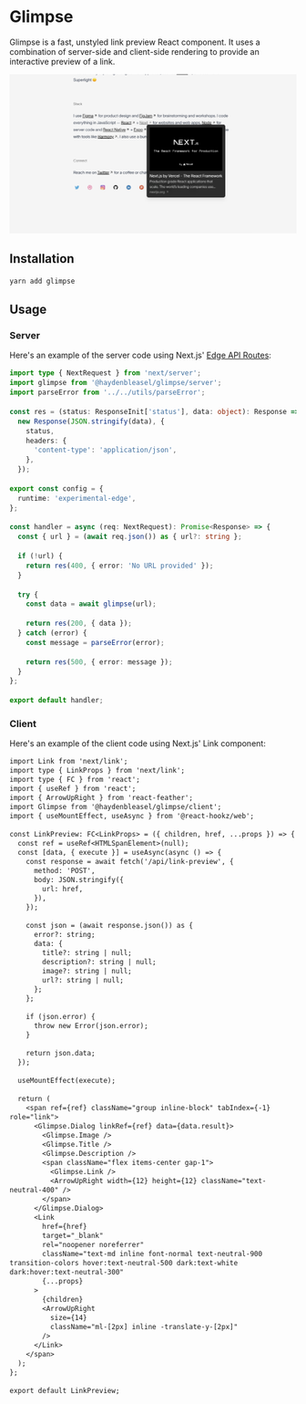 # Glimpse

Glimpse is a fast, unstyled link preview React component. It uses a combination of server-side and client-side rendering to provide an interactive preview of a link.

![Example of Glimpse](/example.png)

## Installation

```bash
yarn add glimpse
```

## Usage

### Server

Here's an example of the server code using Next.js' [Edge API Routes](https://nextjs.org/docs/api-routes/edge-api-routes):

```ts
import type { NextRequest } from 'next/server';
import glimpse from '@haydenbleasel/glimpse/server';
import parseError from '../../utils/parseError';

const res = (status: ResponseInit['status'], data: object): Response =>
  new Response(JSON.stringify(data), {
    status,
    headers: {
      'content-type': 'application/json',
    },
  });

export const config = {
  runtime: 'experimental-edge',
};

const handler = async (req: NextRequest): Promise<Response> => {
  const { url } = (await req.json()) as { url?: string };

  if (!url) {
    return res(400, { error: 'No URL provided' });
  }

  try {
    const data = await glimpse(url);

    return res(200, { data });
  } catch (error) {
    const message = parseError(error);

    return res(500, { error: message });
  }
};

export default handler;
```

### Client

Here's an example of the client code using Next.js' Link component:

```tsx
import Link from 'next/link';
import type { LinkProps } from 'next/link';
import type { FC } from 'react';
import { useRef } from 'react';
import { ArrowUpRight } from 'react-feather';
import Glimpse from '@haydenbleasel/glimpse/client';
import { useMountEffect, useAsync } from '@react-hookz/web';

const LinkPreview: FC<LinkProps> = ({ children, href, ...props }) => {
  const ref = useRef<HTMLSpanElement>(null);
  const [data, { execute }] = useAsync(async () => {
    const response = await fetch('/api/link-preview', {
      method: 'POST',
      body: JSON.stringify({
        url: href,
      }),
    });

    const json = (await response.json()) as {
      error?: string;
      data: {
        title?: string | null;
        description?: string | null;
        image?: string | null;
        url?: string | null;
      };
    };

    if (json.error) {
      throw new Error(json.error);
    }

    return json.data;
  });

  useMountEffect(execute);

  return (
    <span ref={ref} className="group inline-block" tabIndex={-1} role="link">
      <Glimpse.Dialog linkRef={ref} data={data.result}>
        <Glimpse.Image />
        <Glimpse.Title />
        <Glimpse.Description />
        <span className="flex items-center gap-1">
          <Glimpse.Link />
          <ArrowUpRight width={12} height={12} className="text-neutral-400" />
        </span>
      </Glimpse.Dialog>
      <Link
        href={href}
        target="_blank"
        rel="noopener noreferrer"
        className="text-md inline font-normal text-neutral-900 transition-colors hover:text-neutral-500 dark:text-white dark:hover:text-neutral-300"
        {...props}
      >
        {children}
        <ArrowUpRight
          size={14}
          className="ml-[2px] inline -translate-y-[2px]"
        />
      </Link>
    </span>
  );
};

export default LinkPreview;
```
